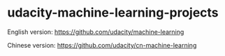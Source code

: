 # udacity-machine-learning-projects

English version: https://github.com/udacity/machine-learning

Chinese version: https://github.com/udacity/cn-machine-learning
